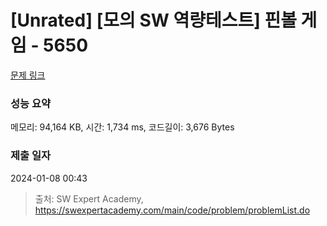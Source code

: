 # [Unrated] [모의 SW 역량테스트] 핀볼 게임 - 5650 

[문제 링크](https://swexpertacademy.com/main/code/problem/problemDetail.do?contestProbId=AWXRF8s6ezEDFAUo) 

### 성능 요약

메모리: 94,164 KB, 시간: 1,734 ms, 코드길이: 3,676 Bytes

### 제출 일자

2024-01-08 00:43



> 출처: SW Expert Academy, https://swexpertacademy.com/main/code/problem/problemList.do